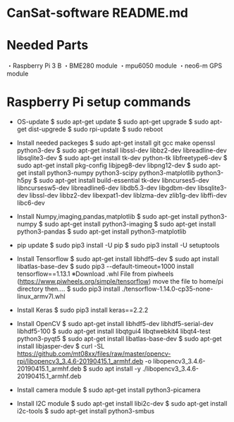 # CanSat-software README.md

# Needed Parts
・Raspberry Pi 3 B
・BME280 module
・mpu6050 module
・neo6-m GPS module

# Raspberry Pi setup commands
- OS-update
    $ sudo apt-get update
    $ sudo apt-get upgrade
    $ sudo apt-get dist-upgrede
    $ sudo rpi-update
    $ sudo reboot

- Install needed packeges
    $ sudo apt-get install git gcc make openssl python3-dev
    $ sudo apt-get install libssl-dev libbz2-dev libreadline-dev libsqlite3-dev
    $ sudo apt-get install tk-dev python-tk libfreetype6-dev 
    $ sudo apt-get install pkg-config libjpeg8-dev libpng12-dev
    $ sudo apt-get install python3-numpy python3-scipy python3-matplotlib python3-h5py 
    $ sudo apt-get install build-essential tk-dev libncurses5-dev libncursesw5-dev libreadline6-dev libdb5.3-dev libgdbm-dev libsqlite3-dev libssl-dev libbz2-dev libexpat1-dev liblzma-dev zlib1g-dev libffi-dev libc6-dev

- Install Numpy,imaging,pandas,matplotlib
    $ sudo apt-get install python3-numpy
    $ sudo apt-get install python3-imaging
    $ sudo apt-get install python3-pandas
    $ sudo apt-get install python3-matplotlib

- pip update
    $ sudo pip3 install -U pip
    $ sudo pip3 install -U setuptools

- Install Tensorflow
    $ sudo apt-get install libhdf5-dev
    $ sudo apt install libatlas-base-dev
    $ sudo pip3 --default-timeout=1000 install tensorflow==1.13.1
    ※Download .whl File from piwheels (https://www.piwheels.org/simple/tensorflow)
    move the file to home/pi directory then....
    $ sudo pip3 install ./tensorflow-1.14.0-cp35-none-linux_armv7l.whl

- Install Keras
    $ sudo pip3 install keras==2.2.2

- Install OpenCV
    $ sudo apt-get install libhdf5-dev libhdf5-serial-dev libhdf5-100
    $ sudo apt-get install libqtgui4 libqtwebkit4 libqt4-test python3-pyqt5
    $ sudo apt-get install libatlas-base-dev
    $ sudo apt-get install libjasper-dev
    $ curl -SL https://github.com/mt08xx/files/raw/master/opencv-rpi/libopencv3_3.4.6-20190415.1_armhf.deb -o libopencv3_3.4.6-20190415.1_armhf.deb
    $ sudo apt install -y ./libopencv3_3.4.6-20190415.1_armhf.deb

- Install camera module
    $ sudo apt-get install python3-picamera

- Install I2C module
    $ sudo apt-get install libi2c-dev
    $ sudo apt-get install i2c-tools
    $ sudo apt-get install python3-smbus